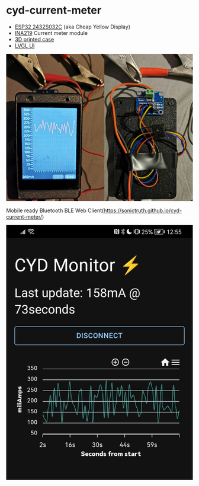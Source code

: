 # cyd-current-meter

- [ESP32 2432S032C](https://github.com/witnessmenow/ESP32-Cheap-Yellow-Display) (aka Cheap Yellow Display)
- [INA219](https://www.ti.com/lit/ds/symlink/ina219.pdf) Current meter module
- [3D printed case](https://www.thingiverse.com/thing:6290847)
- [LVGL UI](https://lvgl.io/)

 ![cyd](img.jpg)

 Mobile ready Bluetooth BLE Web Client(https://sonictruth.github.io/cyd-current-meter/)
 
 ![cyd](img3.jpg)
